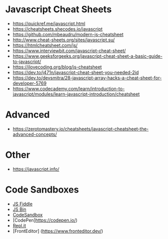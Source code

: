 # Javascript Cheat Sheets

- https://quickref.me/javascript.html
- https://cheatsheets.shecodes.io/javascript
- https://github.com/mbeaudru/modern-js-cheatsheet
- http://www.cheat-sheets.org/sites/javascript.su/
- https://htmlcheatsheet.com/js/
- https://www.interviewbit.com/javascript-cheat-sheet/
- https://www.geeksforgeeks.org/javascript-cheat-sheet-a-basic-guide-to-javascript/
- https://ilovecoding.org/blog/js-cheatsheet
- https://dev.to/j471n/javascript-cheat-sheet-you-needed-2id
- https://dev.to/devsmitra/28-javascript-array-hacks-a-cheat-sheet-for-developer-5769
- https://www.codecademy.com/learn/introduction-to-javascript/modules/learn-javascript-introduction/cheatsheet


# Advanced

- https://zerotomastery.io/cheatsheets/javascript-cheatsheet-the-advanced-concepts/

# Other
- https://javascript.info/


# Code Sandboxes

- [JS Fiddle](https://jsfiddle.net/)
- [JS Bin](https://jsbin.com/?html,js,output)
- [CodeSandbox](https://codesandbox.io/)
- [CodePen]https://codepen.io/)
- [Repl.it](https://replit.com/)
- [FrontEditor] (https://www.fronteditor.dev/)
